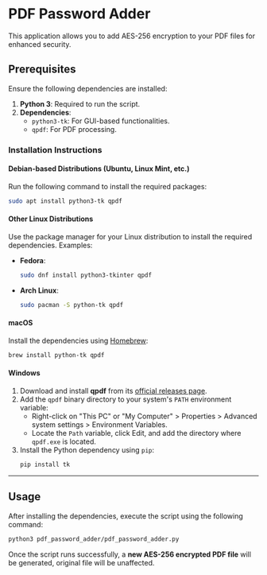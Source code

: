 # PDF Password Adder

This application allows you to add AES-256 encryption to your PDF files for enhanced security.

## Prerequisites

Ensure the following dependencies are installed:

1. **Python 3**: Required to run the script.
2. **Dependencies**: 
   - `python3-tk`: For GUI-based functionalities.
   - `qpdf`: For PDF processing.

### Installation Instructions

#### Debian-based Distributions (Ubuntu, Linux Mint, etc.)
Run the following command to install the required packages:
```bash
sudo apt install python3-tk qpdf
```

#### Other Linux Distributions
Use the package manager for your Linux distribution to install the required dependencies. Examples:

- **Fedora**:
  ```bash
  sudo dnf install python3-tkinter qpdf
  ```
- **Arch Linux**:
  ```bash
  sudo pacman -S python-tk qpdf
  ```

#### macOS
Install the dependencies using [Homebrew](https://brew.sh/):
```bash
brew install python-tk qpdf
```

#### Windows
1. Download and install **qpdf** from its [official releases page](https://github.com/qpdf/qpdf/releases).
2. Add the `qpdf` binary directory to your system's `PATH` environment variable:
   - Right-click on "This PC" or "My Computer" > Properties > Advanced system settings > Environment Variables.
   - Locate the `Path` variable, click Edit, and add the directory where `qpdf.exe` is located.
3. Install the Python dependency using `pip`:
   ```bash
   pip install tk
   ```

---

## Usage

After installing the dependencies, execute the script using the following command:

```bash
python3 pdf_password_adder/pdf_password_adder.py
```

Once the script runs successfully, a **new AES-256 encrypted PDF file** will be generated, original file will be unaffected.

